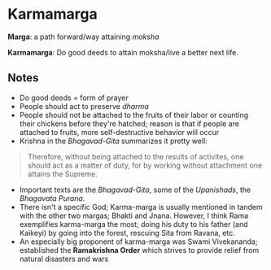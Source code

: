 # Karmamarga
**Marga**: a path forward/way attaining *moksha*

**Karmamarga**: Do good deeds to attain moksha/live a better next life.

## Notes ##
* Do good deeds = form of prayer
* People should act to preserve *dharma*
* People should not be attached to the fruits of their labor or counting their chickens before they're hatched; reason is that if people are attached to fruits, more self-destructive behavior will occur
* Krishna in the *Bhagavad-Gita* summarizes it pretty well:
> Therefore, without being attached to the results of activites, one should act as a matter of duty, for by working without attachment one attains the Supreme. 
* Important texts are the *Bhagavad-Gita*, some of the *Upanishads*, the *Bhagavata Purana*. 
* There isn't a specific God; Karma-marga is usually mentioned in tandem with the other two margas; Bhakti and Jnana. However, I think Rama exemplifies karma-marga the most; doing his duty to his father (and Kaikeyi) by going into the forest, rescuing Sita from Ravana, etc. 
* An especially big proponent of karma-marga was Swami Vivekananda; established the **Ramakrishna Order** which strives to provide relief from natural disasters and wars

